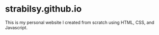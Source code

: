 # strabilsy.github.io

This is my personal website I created from scratch using HTML, CSS, and Javascript.